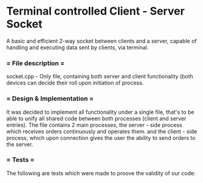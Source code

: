 # Terminal controlled Client - Server Socket
  A basic and efficient 2-way socket between clients and a server, capable of handling and executing data sent by    clients, via terminal.

### =      File description     =

  socket.cpp - Only file, containing both server and client functionality (both devices can decide their roll upon     initiation of process.

### =  Design & Implementation  =

  It was decided to implement all functionality under a single file, that's to be able to unify all shared code      between both processes (client and server entries).
  The file contains 2 main processes, the server - side process which receives orders continuously and operates them.
  and the client - side process, which upon connection gives the user the ability to send orders to the server.

### =           Tests           =

The following are tests which were made to proove the validity of our code:



